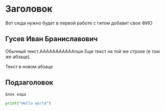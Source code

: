 # Заголовок

Вот сюда нужно будет в первой работе с гитом добавит свое ФИО

## Гусев Иван Браниславович

Обычный текст.АААААААААААпше 
Еще текст на той же строке (в том же абзаце).

Текст в новом абзаце

## Подзаголовок

```
Блок кода
```

```python
print("Hello world")
```